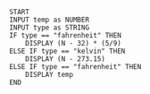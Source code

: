         START
        INPUT temp as NUMBER
        INPUT type as STRING
        IF type == "fahrenheit" THEN
            DISPLAY (N - 32) * (5/9)
        ELSE IF type == "kelvin" THEN
            DISPLAY (N - 273.15)
        ELSE IF type == "fahrenheit" THEN
            DISPLAY temp
        END
